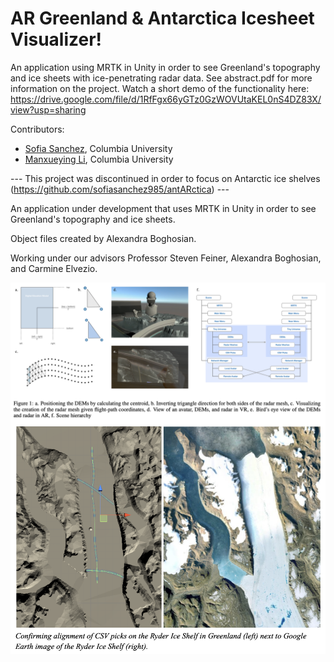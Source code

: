 # AR Greenland & Antarctica Icesheet Visualizer!


An application using MRTK in Unity in order to see Greenland's topography and ice sheets with ice-penetrating radar data. See abstract.pdf for more information on the project.
Watch a short demo of the functionality here: https://drive.google.com/file/d/1RfFgx66yGTz0GzWOVUtaKEL0nS4DZ83X/view?usp=sharing

Contributors:

* [Sofia Sanchez](https://github.com/sofiasanchez985/greenland), Columbia University
* [Manxueying Li](https://github.com/lmxy0212), Columbia University

--- This project was discontinued in order to focus on Antarctic ice shelves (https://github.com/sofiasanchez985/antARctica) ---

An application under development that uses MRTK in Unity in order to see Greenland's topography and ice sheets.

Object files created by Alexandra Boghosian.

Working under our advisors Professor Steven Feiner, Alexandra Boghosian, and Carmine Elvezio.

<img src="https://github.com/sofiasanchez985/greenland/blob/final/overview.png"      alt="Markdown Monster icon"      style="float: left; margin-right: 10px;" />

<img src="https://github.com/sofiasanchez985/greenland/blob/final/topdownview.png"      alt="Markdown Monster icon"      style="float: left; margin-right: 10px;" />

